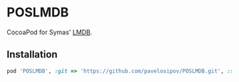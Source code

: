 # POSLMDB
CocoaPod for Symas' [LMDB](http://symas.com/mdb/).

## Installation
```ruby
pod 'POSLMDB', :git => 'https://github.com/pavelosipov/POSLMDB.git', :submodules => true
```
